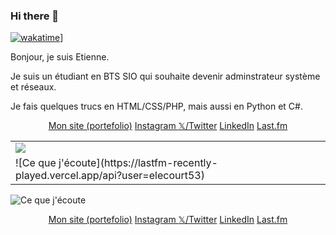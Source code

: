 ### Hi there 👋
[![wakatime](https://wakatime.com/badge/user/018be312-5a81-4e8a-ab49-4e078bc2fcf8.svg)](https://wakatime.com/@018be312-5a81-4e8a-ab49-4e078bc2fcf8)]
<p>Bonjour, je suis Etienne.</p>
<p>Je suis un étudiant en BTS SIO qui souhaite devenir adminstrateur système et réseaux.</p>
<p>Je fais quelques trucs en HTML/CSS/PHP, mais aussi en Python et C#.</p>
<table>
    <tr>
    <td><a href="https://discord.com/users/308553930013671436" >
    <img src="https://lanyard-profile-readme.vercel.app/api/308553930013671436"  /></a></td>
    </tr>
    <tr>
        <td>![Ce que j'écoute](https://lastfm-recently-played.vercel.app/api?user=elecourt53)</td>
    </tr>
    <p align="center">
  <a href="https://elecourt53.github.io/">Mon site (portefolio)</a>
  <a href="https://www.instagram.com/elecourt53/">Instagram </a>
  <a href="https://twitter.com/elecourt53">𝕏/Twitter</a>
  <a href="https://www.linkedin.com/in/elecourt53/">LinkedIn</a>
  <a href="https://www.last.fm/fr/user/elecourt53">Last.fm</a>
    </p> 
    </tr>
</table>

![Ce que j'écoute](https://lastfm-recently-played.vercel.app/api?user=elecourt53)
<p align="center">
  <a href="https://elecourt53.github.io/">Mon site (portefolio)</a>
  <a href="https://www.instagram.com/elecourt53/">Instagram </a>
  <a href="https://twitter.com/elecourt53">𝕏/Twitter</a>
  <a href="https://www.linkedin.com/in/elecourt53/">LinkedIn</a>
  <a href="https://www.last.fm/fr/user/elecourt53">Last.fm</a>
</p>

<!--
**elecourt53/elecourt53** is a ✨ _special_ ✨ repository because its `README.md` (this file) appears on your GitHub profile.

Here are some ideas to get you started:

- 🔭 I’m currently working on ...
- 🌱 I’m currently learning ...
- 👯 I’m looking to collaborate on ...
- 🤔 I’m looking for help with ...
- 💬 Ask me about ...
- 📫 How to reach me: ...
- 😄 Pronouns: ...
- ⚡ Fun fact: ...
-->

